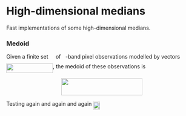 # High-dimensional medians

Fast implementations of some high-dimensional medians.


### Medoid

Given a finite set <img src="https://rawgit.com/daleroberts/hdmedians (fetch/svgs/svgs/97c2c0ac5d7c079601abd56a54c9475c.svg?invert_in_darkmode" align=middle width=11.827860000000003pt height=22.564079999999983pt/> of <img src="https://rawgit.com/daleroberts/hdmedians (fetch/svgs/svgs/2ec6e630f199f589a2402fdf3e0289d5.svg?invert_in_darkmode" align=middle width=8.239720500000002pt height=14.102549999999994pt/>-band pixel observations modelled by vectors <img src="https://rawgit.com/daleroberts/hdmedians (fetch/svgs/svgs/8ce46e21b12b0c15b3683b17029ce564.svg?invert_in_darkmode" align=middle width=122.772045pt height=24.56552999999997pt/>, the medoid of these observations is
<p align="center"><img src="https://rawgit.com/daleroberts/hdmedians (fetch/svgs/svgs/cf25449054037e4f892f26ad0785e143.svg?invert_in_darkmode" align=middle width=214.09409999999997pt height=44.878845pt/></p>

Testing again and again and again <img src="https://rawgit.com/daleroberts/hdmedians (fetch/svgs/svgs/4a69aabb89e6e0cc23abc48cea9ba5af.svg?invert_in_darkmode" align=middle width=18.11139pt height=21.10812pt/>